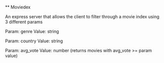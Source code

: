 ** Moviedex

An express server that allows the client to filter through a movie index using 3 different params

Param: genre  Value: string

Param: country  Value: string

Param: avg_vote  Value: number (returns movies with avg_vote >= param value)